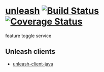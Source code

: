 # [unleash](http://finn-no.github.io/unleash/) [![Build Status](https://travis-ci.org/finn-no/unleash.svg?branch=master)](https://travis-ci.org/finn-no/unleash) [![Coverage Status](https://coveralls.io/repos/finn-no/unleash/badge.png?branch=master)](https://coveralls.io/r/finn-no/unleash?branch=master)

feature toggle service


## Unleash clients
* [unleash-client-java](http://github.com/finn-no/unleash-client-java)
